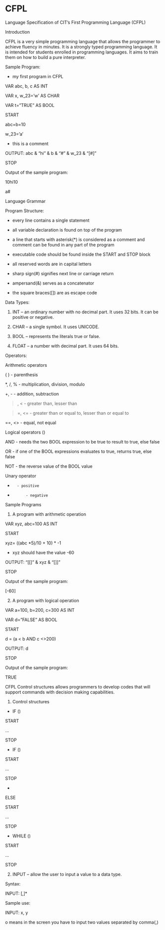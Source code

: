 # CFPL

Language Specification of CIT’s First Programming Language (CFPL)

Introduction

CFPL is a very simple programming language that allows the programmer to achieve fluency in minutes.  It is a strongly typed programming language.  It is intended for students enrolled in programming languages. It aims to train them on how to build a pure interpreter. 

Sample Program:

* my first program in CFPL

VAR abc, b, c AS INT

VAR x, w_23=’w’ AS CHAR

VAR t=”TRUE” AS BOOL

START

abc=b=10

w_23=’a’

* this is a comment

OUTPUT: abc & “hi” & b & “#” & w_23 & “[#]”

STOP


Output of the sample program:

10hi10

a#


Language Grammar

Program Structure:

-	every line contains a single statement

-	all variable declaration is found on top of the program

-	a line that starts with asterisk(*) is considered as a comment and comment can be found in any part of the program

-	executable code should be found inside the START and STOP block

-	all reserved words are in capital letters

-	sharp sign(#) signifies next line or carriage return

-	ampersand(&) serves as a concatenator

-	the square braces([]) are as escape code


Data Types:

1.	INT – an ordinary number with no decimal part. It uses 32 bits. It can be positive or negative.

2.	CHAR – a single symbol. It uses UNICODE.

3.	BOOL – represents the literals true or false.

4.	FLOAT – a number with decimal part.  It uses 64 bits.


Operators:

Arithmetic operators

( )	    - parenthesis

*, /, %     - multiplication, division, modulo

+, -	    - addition, subtraction

>, <	    - greater than, lesser than

>=, <=    - greater than or equal to, lesser than or equal to

==, <>     - equal, not equal


Logical operators (<BOOL expression><LogicalOperator><BOOL expression>)

AND 	    - needs the two BOOL expression to be true to result to true, else false

OR	    - if one of the BOOL expressions evaluates to true, returns true, else false

NOT	    - the reverse value of the BOOL value


Unary operator

+	    - positive

-	  	    - negative


Sample Programs


1.	A program with arithmetic operation

VAR xyz, abc=100 AS INT

START

xyz= ((abc *5)/10 + 10) * -1

* xyz should have the value -60

OUTPUT: “[[]” & xyz & “[]]”

STOP

Output of the sample program:	

[-60]


2.	A program with logical operation 

VAR a=100, b=200, c=300 AS INT

VAR d=”FALSE” AS BOOL

START

d = (a < b AND c <>200)

OUTPUT: d

STOP


Output of the sample program:	

TRUE


CFPL Control structures allows programmers to develop codes that will support commands with decision making capabilities.

1.	Control structures

-	IF (<BOOL expression>)

START

<statement>

…

<statement>

STOP


-	IF (<BOOL expression>)

START

<statement>

…

<statement>

STOP

-	

ELSE

START

<statement>

…

<statement>

STOP



-	WHILE (<BOOL expression>)

START

<statement>

…

<statement>

STOP


2.	INPUT – allow the user to input a value to a data type.

Syntax:

INPUT: <variableName>[,<variableName>]*

Sample use:

INPUT: x, y	

o	means in the screen you have to input two values separated by comma(,)
